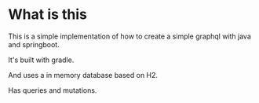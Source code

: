 # What is this

This is a simple implementation of how to create a simple graphql with java and springboot.

It's built with gradle.

And uses a in memory database based on H2.

Has queries and mutations.



